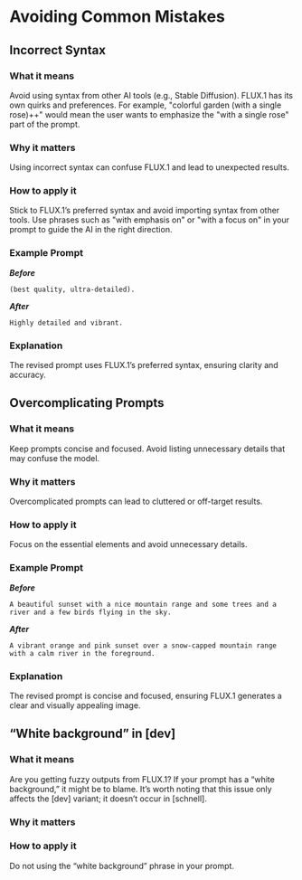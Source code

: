 # Avoiding Common Mistakes

## Incorrect Syntax

### What it means
Avoid using syntax from other AI tools (e.g., Stable Diffusion). FLUX.1 has its own quirks and preferences. For example, "colorful garden (with a single rose)++" would mean the user wants to emphasize the "with a single rose" part of the prompt.

### Why it matters
Using incorrect syntax can confuse FLUX.1 and lead to unexpected results.

### How to apply it
Stick to FLUX.1’s preferred syntax and avoid importing syntax from other tools. Use phrases such as "with emphasis on" or "with a focus on" in your prompt to guide the AI in the right direction.

### Example Prompt

***Before***

```
(best quality, ultra-detailed).
```

***After***

```
Highly detailed and vibrant.
```

### Explanation
The revised prompt uses FLUX.1’s preferred syntax, ensuring clarity and accuracy.

## Overcomplicating Prompts

### What it means
Keep prompts concise and focused. Avoid listing unnecessary details that may confuse the model.

### Why it matters
Overcomplicated prompts can lead to cluttered or off-target results.

### How to apply it
Focus on the essential elements and avoid unnecessary details.

### Example Prompt

***Before***

```
A beautiful sunset with a nice mountain range and some trees and a river and a few birds flying in the sky.
```

***After***

```
A vibrant orange and pink sunset over a snow-capped mountain range with a calm river in the foreground.
```

### Explanation
The revised prompt is concise and focused, ensuring FLUX.1 generates a clear and visually appealing image.

## “White background” in [dev]

### What it means
Are you getting fuzzy outputs from FLUX.1? If your prompt has a “white background,” it might be to blame. It’s worth noting that this issue only affects the [dev] variant; it doesn’t occur in [schnell].

### Why it matters

### How to apply it
Do not using the “white background” phrase in your prompt.